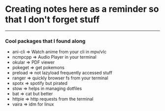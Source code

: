 # Creating notes here as a reminder so that I don't forget stuff


<hr>


### Cool packages that I found along 

- ani-cli => Watch anime from your cli in mpv/vlc
- ncmpcpp => Audio Player in your terminal
- okular => PDF viewer
- pokeget => get pokemons
- preload => not lazyload frequently accessed stuff
- ranger => quickly browser fs from your terminal
- spotx => spotify but pirated
- stow => helps in managing dotfiles
- bat => cat but better
- httpie => http requests from the terminal
- vaira => idm for linux
